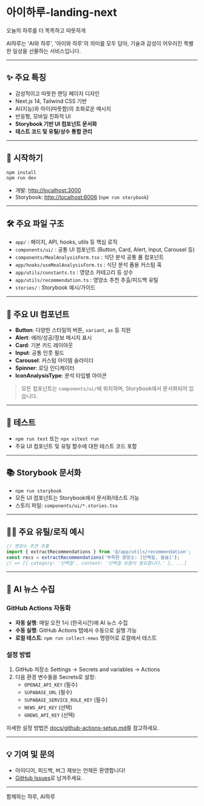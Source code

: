 # 아이하루-landing-next

오늘의 하루를 더 똑똑하고 따뜻하게

AI하루는 'AI와 하루', '아이와 하루'의 의미를 모두 담아, 기술과 감성이 어우러진 특별한 일상을 선물하는 서비스입니다.

---

## ✨ 주요 특징

- 감성적이고 따뜻한 랜딩 페이지 디자인
- Next.js 14, Tailwind CSS 기반
- AI(지능)와 아이(따뜻함)의 조화로운 메시지
- 반응형, 모바일 친화적 UI
- **Storybook 기반 UI 컴포넌트 문서화**
- **테스트 코드 및 유틸/상수 통합 관리**

---

## 🚀 시작하기

```bash
npm install
npm run dev
```

- 개발: [http://localhost:3000](http://localhost:3000)
- Storybook: [http://localhost:6006](http://localhost:6006) (`npm run storybook`)

---

## 🛠️ 주요 파일 구조

- `app/` : 페이지, API, hooks, utils 등 핵심 로직
- `components/ui/` : 공통 UI 컴포넌트 (Button, Card, Alert, Input, Carousel 등)
- `components/MealAnalysisForm.tsx` : 식단 분석 공통 폼 컴포넌트
- `app/hooks/useMealAnalysisForm.ts` : 식단 분석 폼용 커스텀 훅
- `app/utils/constants.ts` : 영양소 카테고리 등 상수
- `app/utils/recommendation.ts` : 영양소 추천 추출/피드백 유틸
- `stories/` : Storybook 예시/가이드

---

## 🧩 주요 UI 컴포넌트

- **Button**: 다양한 스타일의 버튼, `variant`, `as` 등 지원
- **Alert**: 에러/성공/정보 메시지 표시
- **Card**: 기본 카드 레이아웃
- **Input**: 공통 인풋 필드
- **Carousel**: 커스텀 아이템 슬라이더
- **Spinner**: 로딩 인디케이터
- **IconAnalysisType**: 분석 타입별 아이콘

> 모든 컴포넌트는 `components/ui/`에 위치하며, Storybook에서 문서화되어 있습니다.

---

## 🧪 테스트

- `npm run test` 또는 `npx vitest run`  
- 주요 UI 컴포넌트 및 유틸 함수에 대한 테스트 코드 포함

---

## 📚 Storybook 문서화

- `npm run storybook`  
- 모든 UI 컴포넌트는 Storybook에서 문서화/테스트 가능
- 스토리 파일: `components/ui/*.stories.tsx`

---

## 🧑‍💻 주요 유틸/로직 예시

```ts
// 영양소 추천 추출
import { extractRecommendations } from '@/app/utils/recommendation';
const recs = extractRecommendations('부족한 영양소: [단백질, 칼슘]');
// => [{ category: '단백질', content: '단백질 보충이 필요합니다.' }, ...]
```

---

## 📰 AI 뉴스 수집

### GitHub Actions 자동화

- **자동 실행**: 매일 오전 1시 (한국시간)에 AI 뉴스 수집
- **수동 실행**: GitHub Actions 탭에서 수동으로 실행 가능
- **로컬 테스트**: `npm run collect-news` 명령어로 로컬에서 테스트

### 설정 방법

1. GitHub 저장소 Settings → Secrets and variables → Actions
2. 다음 환경 변수들을 Secrets로 설정:
   - `OPENAI_API_KEY` (필수)
   - `SUPABASE_URL` (필수)
   - `SUPABASE_SERVICE_ROLE_KEY` (필수)
   - `NEWS_API_KEY` (선택)
   - `GNEWS_API_KEY` (선택)

자세한 설정 방법은 [docs/github-actions-setup.md](docs/github-actions-setup.md)를 참고하세요.

---

## 💡 기여 및 문의

- 아이디어, 피드백, 버그 제보는 언제든 환영합니다!
- [GitHub Issues](https://github.com/jaloveeye/aiharu-landing-next/issues)로 남겨주세요.

---

함께하는 하루, AI하루
